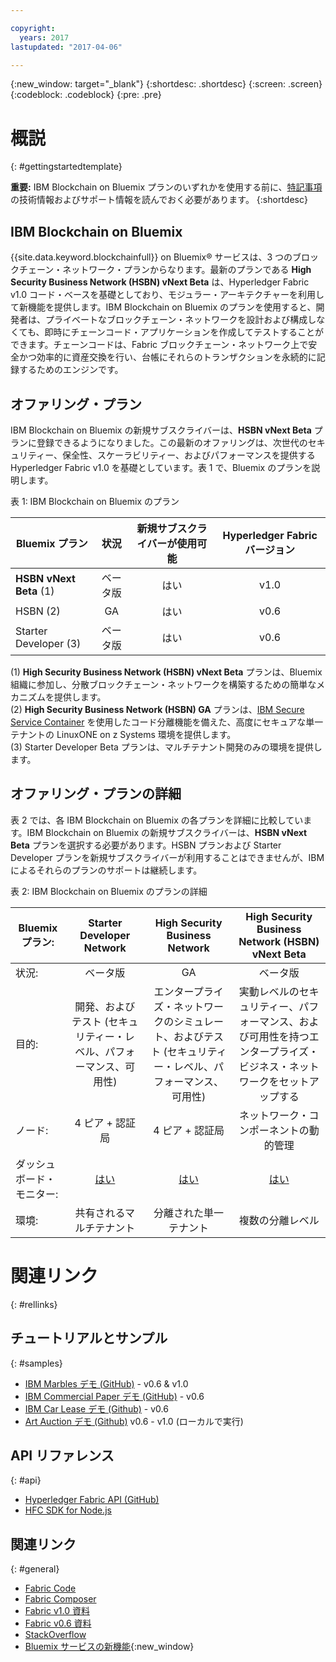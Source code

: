 ```yaml
---

copyright:
  years: 2017
lastupdated: "2017-04-06"

---
```


{:new_window: target="_blank"}
{:shortdesc: .shortdesc}
{:screen: .screen}
{:codeblock: .codeblock}
{:pre: .pre}

# 概説
{: #gettingstartedtemplate}

**重要:** IBM Blockchain on Bluemix プランのいずれかを使用する前に、[特記事項](needtoknow.html)の技術情報およびサポート情報を読んでおく必要があります。
{:shortdesc}

## IBM Blockchain on Bluemix

{{site.data.keyword.blockchainfull}} on Bluemix&reg; サービスは、3 つのブロックチェーン・ネットワーク・プランからなります。最新のプランである **High Security Business Network (HSBN) vNext Beta** は、Hyperledger Fabric v1.0 コード・ベースを基礎としており、モジュラー・アーキテクチャーを利用して新機能を提供します。IBM Blockchain on Bluemix のプランを使用すると、開発者は、プライベートなブロックチェーン・ネットワークを設計および構成しなくても、即時にチェーンコード・アプリケーションを作成してテストすることができます。チェーンコードは、Fabric ブロックチェーン・ネットワーク上で安全かつ効率的に資産交換を行い、台帳にそれらのトランザクションを永続的に記録するためのエンジンです。

## オファリング・プラン

IBM Blockchain on Bluemix の新規サブスクライバーは、**HSBN vNext Beta** プランに登録できるようになりました。この最新のオファリングは、次世代のセキュリティー、保全性、スケーラビリティー、およびパフォーマンスを提供する Hyperledger Fabric v1.0 を基礎としています。表 1 で、Bluemix のプランを説明します。

表 1: IBM Blockchain on Bluemix のプラン  

| Bluemix プラン      | 状況       | 新規サブスクライバーが使用可能  | Hyperledger Fabric バージョン
| ------------------------- |:--------------------------:|:-----:|:-----:|
| **HSBN vNext Beta** (1)   | ベータ版     | はい |  v1.0 |
| HSBN (2) |  GA |  はい |  v0.6 |
| Starter Developer (3)    | ベータ版     | はい | v0.6 |

(1) **High Security Business Network (HSBN) vNext Beta** プランは、Bluemix 組織に参加し、分散ブロックチェーン・ネットワークを構築するための簡単なメカニズムを提供します。  
(2) **High Security Business Network (HSBN) GA** プランは、[IBM Secure Service Container](etn_ssc.html) を使用したコード分離機能を備えた、高度にセキュアな単一テナントの LinuxONE on z Systems 環境を提供します。  
(3) Starter Developer Beta プランは、マルチテナント開発のみの環境を提供します。  

## オファリング・プランの詳細

表 2 では、各 IBM Blockchain on Bluemix の各プランを詳細に比較しています。IBM Blockchain on Bluemix の新規サブスクライバーは、**HSBN vNext Beta** プランを選択する必要があります。HSBN プランおよび Starter Developer プランを新規サブスクライバーが利用することはできませんが、IBM によるそれらのプランのサポートは継続します。

表 2: IBM Blockchain on Bluemix のプランの詳細  

| Bluemix プラン:      | Starter Developer Network       | High Security Business Network       | High Security Business Network (HSBN) vNext Beta
| ------------------------- |:--------------------------:|:-----:|:-----:|
| 状況:    | ベータ版     | GA | ベータ版 |
| 目的:  |  開発、およびテスト (セキュリティー・レベル、パフォーマンス、可用性) |  エンタープライズ・ネットワークのシミュレート、およびテスト (セキュリティー・レベル、パフォーマンス、可用性) |  実動レベルのセキュリティー、パフォーマンス、および可用性を持つエンタープライズ・ビジネス・ネットワークをセットアップする |
| ノード:    | 4 ピア + 認証局     | 4 ピア + 認証局 | ネットワーク・コンポーネントの動的管理 |
| ダッシュボード・モニター: | [はい](ibmblockchainmonitor.html) | [はい](ibmblockchainmonitor.html) | [はい](v10_dashboard.html) |
| 環境:     | 共有されるマルチテナント | 分離された単一テナント | 複数の分離レベル |

# 関連リンク
{: #rellinks}
## チュートリアルとサンプル
{: #samples}
* [IBM Marbles デモ (GitHub)](https://github.com/IBM-Blockchain/marbles) - v0.6 & v1.0
* [IBM Commercial Paper デモ (GitHub)](https://github.com/IBM-Blockchain/cp-web#readme) - v0.6
* [IBM Car Lease デモ (Github)](https://github.com/IBM-Blockchain/car-lease-demo/blob/master/README.md) - v0.6
* [Art Auction デモ (Github)](https://github.com/ITPeople-Blockchain/auction) v0.6 - v1.0 (ローカルで実行)

## API リファレンス
{: #api}
* [Hyperledger Fabric API (GitHub)](https://github.com/hyperledger/fabric/tree/v0.6/docs/API)
* [HFC SDK for Node.js](https://github.com/hyperledger/fabric/tree/v0.6/sdk/node)

## 関連リンク
{: #general}
* [Fabric Code](https://github.com/hyperledger/fabric)
* [Fabric Composer](https://fabric-composer.github.io/)
* [Fabric v1.0 資料](http://hyperledger-fabric.readthedocs.io/en/latest/)
* [Fabric v0.6 資料](https://github.com/hyperledger/fabric/tree/v0.6/docs)
* [StackOverflow](http://stackoverflow.com/questions/tagged/hyperledger)
* [Bluemix サービスの新機能](http://www.ng.bluemix.net/docs/whatsnew/index.html#services_category){:new_window}


<!--
[Bluemix Pricing Sheet](https://console.ng.bluemix.net/pricing/)
[IBM Bluemix Prerequisites](https://developer.ibm.com/bluemix/support/#prereqs) -->
